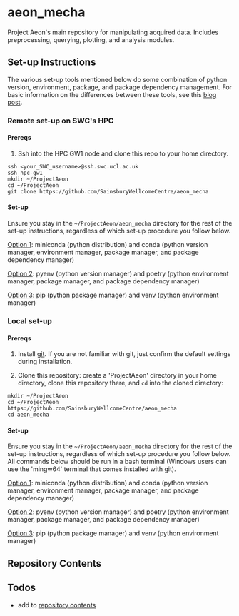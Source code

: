 # aeon_mecha

Project Aeon's main repository for manipulating acquired data. Includes preprocessing, querying, plotting, and analysis modules.

## Set-up Instructions

The various set-up tools mentioned below do some combination of python version, environment, package, and package dependency management. For basic information on the differences between these tools, see this [blog post](https://dev.to/bowmanjd/python-tools-for-managing-virtual-environments-3bko#hatch).

### Remote set-up on SWC's HPC

#### Prereqs

1. Ssh into the HPC GW1 node and clone this repo to your home directory.

```
ssh <your_SWC_username>@ssh.swc.ucl.ac.uk
ssh hpc-gw1
mkdir ~/ProjectAeon
cd ~/ProjectAeon
git clone https://github.com/SainsburyWellcomeCentre/aeon_mecha
```

#### Set-up

Ensure you stay in the `~/ProjectAeon/aeon_mecha` directory for the rest of the set-up instructions, regardless of which set-up procedure you follow below.

[Option 1](./docs/env_setup/remote/miniconda_conda_remote_setup.md): miniconda (python distribution) and conda (python version manager, environment manager, package manager, and package dependency manager)

[Option 2](./docs/env_setup/remote/pyenv_poetry_remote_setup.md): pyenv (python version manager) and poetry (python environment manager, package manager, and package dependency manager)

[Option 3](./docs/env_setup/remote/pip_venv_remote_setup.md): pip (python package manager) and venv (python environment manager)

### Local set-up

#### Prereqs

1. Install [git](https://git-scm.com/downloads). If you are not familiar with git, just confirm the default settings during installation.

2. Clone this repository: create a 'ProjectAeon' directory in your home directory, clone this repository there, and `cd` into the cloned directory:
```
mkdir ~/ProjectAeon
cd ~/ProjectAeon
https://github.com/SainsburyWellcomeCentre/aeon_mecha
cd aeon_mecha
```

#### Set-up

Ensure you stay in the `~/ProjectAeon/aeon_mecha` directory for the rest of the set-up instructions, regardless of which set-up procedure you follow below. All commands below should be run in a bash terminal (Windows users can use the 'mingw64' terminal that comes installed with git).

[Option 1](./docs/env_setup/local/miniconda_conda_local_setup.md): miniconda (python distribution) and conda (python version manager, environment manager, package manager, and package dependency manager)

[Option 2](./docs/env_setup/local/pyenv_poetry_local_setup.md): pyenv (python version manager) and poetry (python environment manager, package manager, and package dependency manager)

[Option 3](./docs/env_setup/local/pip_venv_local_setup.md): pip (python package manager) and venv (python environment manager)

## Repository Contents

## Todos

- add to [repository contents](#repository-contents)
